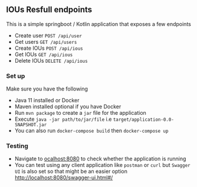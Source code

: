 ## IOUs Resfull endpoints
This is a simple springboot / Kotlin application that exposes a few endpoints
* Create user `POST /api/user` 
* Get users `GET /api/users` 
* Create IOUs `POST /api/ious` 
* Get IOUs `GET /api/ious` 
* Delete IOUs `DELETE /api/ious` 

### Set up
Make sure you have the following
* Java 11 installed or Docker
* Maven installed optional if you have Docker
* Run `mvn package` to create a `jar` file for the application
* Execute `java -jar path/to/jar/file` i.e `target/application-0.0-SNAPSHOT.jar`
* You can also run `docker-compose build` then `docker-compose up`

### Testing
* Navigate to [ocalhost:8080](localhost:8080) to check whether the application is running
* You can test using any client application like `postman` or `curl` but `Swagger UI` is also set
so that might be an easier option [http://localhost:8080/swagger-ui.html#/](http://localhost:8080/swagger-ui.html#/)

